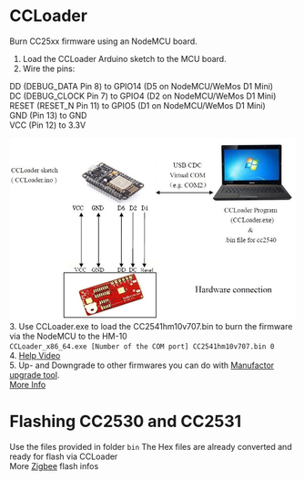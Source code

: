 CCLoader
========

Burn CC25xx firmware using an NodeMCU board.

1. Load the CCLoader Arduino sketch to the MCU board.
2. Wire the pins:

DD (DEBUG_DATA Pin 8) to GPIO14 (D5 on NodeMCU/WeMos D1 Mini) <br>
DC (DEBUG_CLOCK Pin 7) to GPIO4 (D2 on NodeMCU/WeMos D1 Mini) <br>
RESET (RESET_N Pin 11) to GPIO5 (D1 on NodeMCU/WeMos D1 Mini) <br>
GND (Pin 13) to GND <br>
VCC (Pin 12) to 3.3V <br>

  ![image](CCLoader.jpg)
3. Use CCLoader.exe to load the CC2541hm10v707.bin to burn the firmware via the NodeMCU to the HM-10 <br>
   `CCLoader_x86_64.exe [Number of the COM port] CC2541hm10v707.bin 0` <br>
4. [Help Video](https://www.youtube.com/watch?v=ez3491-v8Og&lc=z23dzv5wvxrkghouvacdp43beqjns0ivud2tbkcab1xw03c010c.1542030938199060) <br>
5. Up- and Downgrade to other firmwares you can do with [Manufactor upgrade tool](http://www.jnhuamao.cn/download_rom_en.asp?id=). <br>
[More Info](https://forum.arduino.cc/index.php?topic=393655.0)<br>  

Flashing CC2530 and CC2531
==========================
Use the files provided in folder `bin` The Hex files are already converted and ready for flash via CCLoader<br>
More [Zigbee](https://www.zigbee2mqtt.io/information/alternative_flashing_methods.html) flash infos
